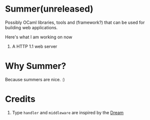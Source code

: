 # Summer(unreleased)

Possibly OCaml libraries, tools and (framework?) that can be used for building web applications.

Here's what I am working on now

1. A HTTP 1.1 web server

# Why Summer?

Because summers are nice. :)

# Credits
1. Type `handler` and `middleware` are inspired by the [Dream](https://github.com/aantron/dream)
